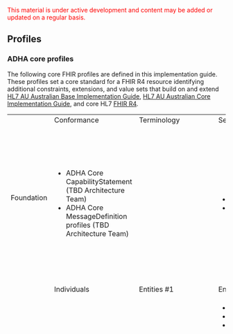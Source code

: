 <p style="color:#ff0000;">This material is under active development and content may be added or updated on a regular basis.</p>


## Profiles

### ADHA core profiles 

The following core FHIR profiles are defined in this implementation guide. These profiles set a core standard for a FHIR R4 resource identifying additional constraints, extensions, and value sets that build on and extend [HL7 AU Australian Base Implementation Guide](http://build.fhir.org/ig/hl7au/au-fhir-base/index.html), [HL7 AU Australian Core Implementation Guide](http://build.fhir.org/ig/hl7au/au-fhir-core/branches/main/index.html), and core HL7 [FHIR R4](http://hl7.org/fhir/R4/index.html).  

<html>
  <div id="segment-content" class="segment">
  <div class="container">
  <div class="row">
  <div class="inner-wrapper">

<div class="col-12">
    <div style="border-right-style: none;" id="tabs">
      <div style="border-right-style: none;" id="tabs">
          <div>
                <table width="100%">
                    <tr class="frm-group">
                        <td rowspan="2" class="frm-group rotate"><div>Foundation</div></td>
                        <td class="frm-category">Conformance</td>
                        <td class="frm-category">Terminology</td>
                        <td class="frm-category">Security</td>
                        <td class="frm-category">Documents</td>
                        <td class="frm-category">Other</td>
                    </tr>
                    <tr class="frm-contents" height="80">
                        <td class="frm-set">
                            <ul class="frm-set">
                                <li>ADHA Core CapabilityStatement (TBD Architecture Team)</li>  
                                <li>ADHA Core MessageDefinition profiles (TBD Architecture Team)</li> 
                            </ul>
                        </td> 
                        <td class="frm-null"/>
                        <td class="frm-set">
                        <ul class="frm-set">
                                <li>ADHA Core Provenance (TBD Architecture Team)</li>  
                                <li>ADHA Core Consent</li>  
                            </ul>
                        </td> 
                        <td class="frm-set">
                            <ul class="frm-set">
                                <li><a href="StructureDefinition-dh-composition-core-1.html">ADHA Core Composition</a></li>
                                <li><a href="StructureDefinition-dh-composition-document-1.html">ADHA Document Composition</a></li>
                                <li><a href="StructureDefinition-dh-composition-cocs-1.html">ADHA Continuity of Care Summary Composition</a></li>
                                <li><a href="StructureDefinition-dh-documentreference-core-1.html">ADHA Core DocumentReference</a></li>
                            </ul>
                        </td>  
                        <td class="frm-set">
                            <ul class="frm-set">
                                <li><a href="StructureDefinition-dh-bundle-document-1.html">ADHA Document Bundle</a></li> 
                                <li><a href="StructureDefinition-dh-bundle-message-1.html">ADHA Message Bundle</a></li> 
                                <li><a href="StructureDefinition-dh-bundle-payload-1.html">ADHA Payload Bundle</a></li> 
                                <li><a href="StructureDefinition-dh-bundle-core-1.html">ADHA Core Bundle</a></li>
                                <li>ADHA MHR Bundle (CI &amp; Architecture Team)</li>
                                <li>ADHA Core MessageHeader (Architecture Team)</li> 
                                <li><a href="StructureDefinition-dh-operationoutcome-core-1.html">ADHA Core OperationOutcome</a></li> 
                            </ul>
                        </td> 
                    </tr>
                    <tr class="frm-break">
                        <td colspan="6"/>
                   </tr>
                    <tr class="frm-group">
                        <td rowspan="2" class="frm-group rotate"><div>Base</div></td>
                        <td class="frm-category">Individuals</td>
                        <td class="frm-category">Entities #1</td>
                        <td class="frm-category">Entities #2</td>
                        <td class="frm-category">Workflow</td>
                        <td class="frm-category">Management</td>
                    </tr>
                    <tr class="frm-contents" height="80">
                        <td class="frm-set">
                            <ul class="frm-set">
                                <li><a href="StructureDefinition-dh-patient-core-1.html">ADHA Core Patient</a></li>
                                <li><a href="StructureDefinition-dh-practitioner-core-1.html">ADHA Core Practitioner</a></li>
                                <li><a href="StructureDefinition-dh-practitionerrole-core-1.html">ADHA Core PractitionerRole</a></li>
                                <li><a href="StructureDefinition-dh-relatedperson-core-1.html">ADHA Core RelatedPerson</a></li>
                            </ul>
                        </td>  
                        <td class="frm-set">
                            <ul class="frm-set">
                                <li><a href="StructureDefinition-dh-organization-core-1.html">ADHA Core Organization</a></li>
                                <li><a href="StructureDefinition-dh-healthcareservice-core-1.html">ADHA Core HealthcareService</a></li>
                                <li><a href="StructureDefinition-dh-location-core-1.html">ADHA Core Location</a></li>
                                <li>ADHA Core Endpoint (TBD Architecture Team)</li>
                            </ul>
                        </td> 
                        <td class="frm-set">
                            <ul class="frm-set">
                                <li><a href="StructureDefinition-dh-device-participant-1.html">ADHA Device Participant</a></li>
                                <li><a href="StructureDefinition-dh-device-system-1.html">ADHA System Device</a></li>
                                <li><a href="StructureDefinition-dh-substance-core-1.html">ADHA Core Substance</a></li>

                            </ul>
                        </td>                          
                        <td class="frm-null"/>
                        <td class="frm-set">
                            <ul class="frm-set">
                                <li><a href="StructureDefinition-dh-encounter-core-1.html">ADHA Core Encounter</a></li>
                                <li>ADHA Core EpisodeOfCare</li>
                                <li><a href="StructureDefinition-dh-flag-core-1.html">ADHA Core Flag</a></li>
                                <li><a href="StructureDefinition-dh-list-core-1.html">ADHA Core List</a></li>
                            </ul>
                        </td>  
                    </tr>
                    <tr class="frm-break"><td colspan="6"/></tr>
                    <tr class="frm-group">
                        <td rowspan="2" class="frm-group rotate"><div>Clinical</div></td>
                        <td class="frm-category">Summary</td>
                        <td class="frm-category">Diagnostics</td>
                        <td class="frm-category">Medications</td>
                        <td class="frm-category">Care Provision</td>
                        <td class="frm-category">Request &amp; Response</td>
                    </tr>
                    <tr class="frm-contents" height="80">
                        <td class="frm-set">
                            <ul class="frm-set">
                                <li><a href="StructureDefinition-dh-allergyintolerance-core-1.html">ADHA Core AllergyIntolerance</a></li>
                                <li><a href="StructureDefinition-dh-condition-core-1.html">ADHA Core Condition</a></li>
                                <li><a href="StructureDefinition-dh-procedure-core-1.html">ADHA Core Procedure</a></li>
                                <li>ADHA Core FamilyMemberHistory</li>
                                <li>ADHA Core DetectedIssue</li>
                            </ul>
                        </td>    
                        <td class="frm-set">
                            <ul class="frm-set">
                                <li><a href="StructureDefinition-dh-observation-core-1.html">ADHA Core Observation</a></li>
                                <li><a href="StructureDefinition-dh-diagnosticreport-core-1.html">ADHA Core DiagnosticReport</a></li>
                                <li><a href="StructureDefinition-dh-specimen-core-1.html">ADHA Core Specimen</a></li>
                                <li><a href="StructureDefinition-dh-bodystructure-core-1.html">ADHA Core BodyStructure</a></li>
                                <li><a href="StructureDefinition-dh-media-core-1.html">ADHA Core Media</a></li>
                                <li>ADHA Core QuestionnaireResponse</li>
                            </ul>
                        </td>     
                        <td class="frm-set">
                            <ul class="frm-set">
                                <li><a href="StructureDefinition-dh-medicationrequest-core-1.html">ADHA Core MedicationRequest</a></li>
                                <li><a href="StructureDefinition-dh-medicationadministration-core-1.html">ADHA Core MedicationAdministration</a></li>
                                <li><a href="StructureDefinition-dh-medicationdispense-core-1.html">ADHA Core MedicationDispense</a></li>
                                <li><a href="StructureDefinition-dh-medicationstatement-core-1.html">ADHA Core MedicationStatement</a></li>
                                <li><a href="StructureDefinition-dh-medication-core-1.html">ADHA Core Medication</a></li>
                                <li><a href="StructureDefinition-dh-immunization-core-1.html">ADHA Core Immunization</a></li>
                            </ul>
                        </td>     
                        <td class="frm-set">
                            <ul class="frm-set">
                                <li>ADHA Core CarePlan</li>
                                <li><a href="StructureDefinition-dh-servicerequest-core-1.html">ADHA Core ServiceRequest</a></li>
                            </ul>
                        </td>    
                        <td class="frm-null"/>
                    </tr>
                    <tr class="frm-break"><td colspan="6"/></tr>
                    <!--<tr class="frm-group">
                        <td rowspan="2" class="frm-group rotate"><div>Financial</div></td>
                        <td class="frm-category">Support</td>
                        <td class="frm-category">Billing</td>
                        <td class="frm-category">Payment</td>
                        <td class="frm-category">General</td>
                        <td class="frm-null"/>
                    </tr>
                    <tr class="frm-contents" height="80">
                        <td class="frm-null"/>
                        <td class="frm-null"/>
                        <td class="frm-null"/>
                        <td class="frm-null"/>
                        <td class="frm-null"/>
                    </tr>
                    <tr class="frm-break"><td colspan="6"/></tr>
                    <tr class="frm-group">
                        <td rowspan="2" class="frm-group rotate"><div>Specialized</div></td>
                        <td class="frm-category">Public Health &amp; Research</td>
                        <td class="frm-category">Definitional Artifacts</td>
                        <td class="frm-category">Evidence-Based Medicine</td>
                        <td class="frm-category">Quality Reporting &amp; Testing</td>
                        <td class="frm-category">Medication Definition</td>
                    </tr>
                    <tr class="frm-contents" height="80">
                        <td class="frm-null"/>
                        <td class="frm-null"/>
                        <td class="frm-null"/>
                        <td class="frm-null"/>
                        <td class="frm-null"/>
                    </tr> 
                    <tr class="frm-break"><td colspan="6"/></tr>-->
                </table>
            </div>
      </div>
    
  </div>  <!-- /inner-wrapper -->
  </div>  <!-- /row -->
  </div>  <!-- /container -->
  </div>  <!-- /segment-content -->

	<div id="segment-post-footer" class="segment hidden">  <!-- segment-post-footer -->
		<div class="container">  <!-- container -->
		</div>  <!-- /container -->
	</div>  <!-- /segment-post-footer -->

</div>
</div>
</html>


### ADHA use case profiles 

The following FHIR profiles are defined in this implementation guide to support one or more defined use cases.

<html>
  <div id="segment-content" class="segment">
  <div class="container">
  <div class="row">
  <div class="inner-wrapper">

<div class="col-12">
    <div style="border-right-style: none;" id="tabs">
      <div style="border-right-style: none;" id="tabs">
          <div>
                <table width="100%">
                    <tr class="frm-group">
                        <td rowspan="2" class="frm-group rotate"><div>Foundation</div></td>
                        <td class="frm-category">Conformance</td>
                        <td class="frm-category">Terminology</td>
                        <td class="frm-category">Security</td>
                        <td class="frm-category">Documents</td>
                        <td class="frm-category">Other</td>
                    </tr>
                    <tr class="frm-contents" height="80">
                        <td class="frm-null"/>
                        <td class="frm-null"/>
                        <td class="frm-set">
                        <ul class="frm-set">
                                <li>Provenance profiles (TBD Architecture Team)</li>  
                                <li>Provenance for Generation of a List</li>  
                                <li><a href="StructureDefinition-dh-consent-aodr-1.html">ADHA Record of Consent from Australian Organ Donor Register</a></li>
                                <li>AuditEvent profiles (TBD Architecture Team)</li> 
                            </ul>
                        </td> 
                        <td class="frm-set">
                            <ul class="frm-set">
                                <li><a href="StructureDefinition-dh-composition-acdcr-1.html">ADHA Advance Care Directive Custodian Record Composition</a></li>
                                <li><a href="StructureDefinition-dh-composition-acp-1.html">ADHA Advance Care Planning Composition</a></li>
                                <li><a href="StructureDefinition-dh-composition-acts-1.html">ADHA Aged Care Transfer Summary Composition</a></li>
                                <li><a href="StructureDefinition-dh-composition-ds-1.html">ADHA Discharge Summary Composition</a></li>
                                <li><a href="StructureDefinition-dh-composition-dr-1.html">ADHA Diagnostic Report Composition</a></li>
                                <li><a href="StructureDefinition-dh-composition-es-1.html">ADHA Event Summary Composition</a></li>
                                <li><a href="StructureDefinition-dh-composition-es-mix-1.html">ADHA Event Summary Mixed Narrative and Structure</a></li>
                                 <li><a href="StructureDefinition-dh-composition-es-narrative-1.html">ADHA Event Summary Narrative</a></li>
                                 <li><a href="StructureDefinition-dh-composition-mov-1.html">ADHA Medicare Overview Composition</a></li>
                                <li><a href="StructureDefinition-dh-composition-ncspv-1.html">ADHA National Cancer Screening Program Participation View</a></li>
                                <li><a href="StructureDefinition-dh-composition-phn-1.html">ADHA Personal Health Notes Composition</a></li>
                                <li><a href="StructureDefinition-dh-composition-phs-1.html">ADHA Personal Health Summary Composition</a></li>
                                <li><a href="StructureDefinition-dh-composition-po-1.html">ADHA Personal Observations Composition</a></li>
                                <li><a href="StructureDefinition-dh-composition-psml-1.html">ADHA Pharmacist Shared Medicines List Composition</a></li>
                                <li><a href="StructureDefinition-dh-composition-pdl-1.html">ADHA Prescription and or Dispense History Composition</a></li>
                                <li><a href="StructureDefinition-dh-composition-shs-1.html">ADHA Shared Health Summary Composition</a></li>
                                <li><a href="StructureDefinition-dh-composition-sml-1.html">ADHA Shared Medicines List Composition</a></li>
                                <li><a href="StructureDefinition-dh-documentreference-acp-1.html">ADHA Advance Care Planning DocumentReference</a></li>
                                <li><a href="StructureDefinition-dh-documentreference-dr-1.html">ADHA Diagnostic Report DocumentReference</a></li>
                                <li>Architecture related DocumentReference profiles (TBD Architecture Team)</li>                               
                            </ul>
                        </td>  
                        <td class="frm-set">
                            <ul class="frm-set">
                                <li>ADHA PDF Document Binary (Architecture Team)</li>
                                <li>ADHA MHR CDA Document Package Binary (Architecture Team)</li>
                                <li>Other Binary profiles (TBD Architecture Team)</li>
                                <li>ADHA MHR Document Bundle (Joint w CI &amp; Architecture Team)</li> 
                                <li>ADHA MHR Message Bundle (Joint w CI &amp; Architecture Team)</li>
                                <li>ADHA MHR Payload Bundle (Joint w CI &amp; Architecture Team)</li>   
                                <li>MessageHeader profiles (Architecture Team)</li>  
                                <li>Operation Outcome profiles (Architecture Team)</li>  
                            </ul>
                        </td> 
                    </tr>
                    <tr class="frm-break">
                        <td colspan="6"/>
                   </tr>
                    <tr class="frm-group">
                        <td rowspan="2" class="frm-group rotate"><div>Base</div></td>
                        <td class="frm-category">Individuals</td>
                        <td class="frm-category">Entities #1</td>
                        <td class="frm-category">Entities #2</td>
                        <td class="frm-category">Workflow</td>
                        <td class="frm-category">Management</td>
                    </tr>
                    <tr class="frm-contents" height="80">
                        <td class="frm-set">
                            <ul class="frm-set">
                                <li><a href="StructureDefinition-dh-patient-mhr-1.html">ADHA MHR Patient</a></li>
                                <li><a href="StructureDefinition-dh-patient-match-1.html">ADHA Patient Match</a></li>
                                <li><a href="StructureDefinition-dh-patient-demographics-1.html">ADHA Patient Demographics</a></li>
                                <li><a href="StructureDefinition-dh-practitionerrole-author-1.html">ADHA Authoring PractitionerRole</a></li>
                                <li><a href="StructureDefinition-dh-practitionerrole-author-cae-1.html">ADHA Authoring Care Agency Employee</a></li>
                                <li><a href="StructureDefinition-dh-relatedperson-mhr-1.html">ADHA MHR RelatedPerson</a></li>
                                <li><a href="StructureDefinition-dh-relatedperson-author-1.html">ADHA Authoring RelatedPerson</a></li>
                            </ul>
                        </td>  
                        <td class="frm-null"/>
                        <td class="frm-set">
                            <ul class="frm-set">
                            <li><a href="StructureDefinition-dh-organization-contact-1.html">ADHA Organization Contact</a></li>
                                <li><a href="StructureDefinition-dh-device-implantable-1.html">ADHA Implantable Medical Device</a></li>
                            </ul>
                        </td>                          
                        <td class="frm-null"/>
                        <td class="frm-set">
                            <ul class="frm-set">
                                <li>ADHA Hospitalisation Encounter</li>
                                <li><a href="StructureDefinition-dh-episodeofcare-mymedicare-1.html">ADHA GP Practice Registration Entry</a></li>
                                <li><a href="StructureDefinition-dh-flag-air-1.html">ADHA Australian Immunisation Register Notice</a></li>
                                <li>ADHA Adverse Reactions List</li>
                                <li>ADHA Allergies and Intolerances List</li>
                                <li>ADHA Dispense List</li>
                                <li><a href="StructureDefinition-dh-list-immunization-1.html">ADHA Immunisation History List</a></li>
                                <li>ADHA Medical History List</li>
                                <li><a href="StructureDefinition-dh-list-medication-use-1.html">ADHA Medication Use List</a></li>
                                <li><a href="StructureDefinition-dh-list-medication-use-pmr-1.html">ADHA Practitioner Medicine Review List</a></li>
                                <li>ADHA Problem List</li>
                                <li>ADHA Procedure List</li>
                                <li><a href="StructureDefinition-dh-list-medication-pdl-1.html">ADHA Prescription and or Dispense History List</a></li>
                                <li>ADHA Prescription List</li>
                            </ul>
                        </td>  
                    </tr>
                    <tr class="frm-break"><td colspan="6"/></tr>
                    <tr class="frm-group">
                        <td rowspan="2" class="frm-group rotate"><div>Clinical</div></td>
                        <td class="frm-category">Summary</td>
                        <td class="frm-category">Diagnostics</td>
                        <td class="frm-category">Medications</td>
                        <td class="frm-category">Care Provision</td>
                        <td class="frm-category">Request &amp; Response</td>
                    </tr>
                    <tr class="frm-contents" height="80">
                        <td class="frm-null"/>   
                        <td class="frm-set">
                            <ul class="frm-set">
                                <li><a href="StructureDefinition-dh-observation-diagnosticresult-1.html">ADHA Diagnostic Result Observation</a></li>
                                <li><a href="StructureDefinition-dh-observation-diagnosticresult-imag-1.html">ADHA Imaging Result Observation</a></li>
                                <li><a href="StructureDefinition-dh-observation-diagnosticresult-path-1.html">ADHA Pathology Result Observation</a></li>
                                <li><a href="StructureDefinition-dh-observation-simple-1.html">ADHA Simple Observation</a></li>
                                <li><a href="StructureDefinition-dh-diagnosticreport-path-1.html">ADHA Pathology Report</a></li>
                                <li>ADHA Diagnostic Imaging DiagnosticReport</li>
                                <li><a href="StructureDefinition-dh-observation-ncspp-1.html">ADHA National Cancer Screening Program Participation Observation</a></li>
                                <li><a href="StructureDefinition-dh-bodystructure-aodr-1.html">ADHA Organ or Tissue for Donation BodyStructure</a></li>
                            </ul>
                        </td>     
                        <td class="frm-set">
                            <ul class="frm-set">
                                <li><a href="StructureDefinition-dh-medicationrequest-pres-1.html">ADHA Prescription</a></li>
                                <li><a href="StructureDefinition-dh-medicationrequest-pbs-claim-1.html">ADHA PBS Claim Item</a></li>
                                <li><a href="StructureDefinition-dh-medicationdispense-disp-1.html">ADHA Dispense Record</a></li>
                                <li>ADHA Record of Immunization</li>
                                <li><a href="StructureDefinition-dh-immunization-air-1.html">ADHA Record of Immunisation from Australian Immunisation Register</a></li>
                            </ul>
                        </td>     
                        <td class="frm-set">
                            <ul class="frm-set">
                                <li>ADHA Referral</li>
                                <li><a href="StructureDefinition-dh-servicerequest-modi-1.html">MODI Request for Diagnostic Imaging Service</a></li>
                            </ul>
                        </td>    
                        <td class="frm-null"/>
                    </tr>
                    <tr class="frm-break"><td colspan="6"/></tr>
                    <tr class="frm-group">
                        <td rowspan="2" class="frm-group rotate"><div>Financial</div></td>
                        <td class="frm-category">Support</td>
                        <td class="frm-category">Billing</td>
                        <td class="frm-category">Payment</td>
                        <td class="frm-category">General</td>
                        <td class="frm-null"/>
                    </tr>
                    <tr class="frm-contents" height="80">
                        <td class="frm-null"/>
                        <td class="frm-null"/>
                        <td class="frm-null"/>
                        <td class="frm-set">
                            <ul class="frm-set">
                                <li><a href="StructureDefinition-dh-explanationofbenefit-medicare-mbs-1.html">ADHA Record of Claim against MBS or DVA</a></li>
                            </ul>
                            <ul class="frm-set">
                                <li><a href="StructureDefinition-dh-explanationofbenefit-medicare-pbs-1.html">ADHA Record of Claim against PBS or RPBS</a></li>
                            </ul>
                        </td>     
                        <td class="frm-null"/>
                    </tr>
                    <!--<tr class="frm-break"><td colspan="6"/></tr>
                    <tr class="frm-group">
                        <td rowspan="2" class="frm-group rotate"><div>Specialized</div></td>
                        <td class="frm-category">Public Health &amp; Research</td>
                        <td class="frm-category">Definitional Artifacts</td>
                        <td class="frm-category">Evidence-Based Medicine</td>
                        <td class="frm-category">Quality Reporting &amp; Testing</td>
                        <td class="frm-category">Medication Definition</td>
                    </tr>
                    <tr class="frm-contents" height="80">
                        <td class="frm-null"/>
                        <td class="frm-null"/>
                        <td class="frm-null"/>
                        <td class="frm-null"/>
                        <td class="frm-null"/>
                    </tr> 
                    <tr class="frm-break"><td colspan="6"/></tr>-->
                </table>
            </div>
      </div>
    
  </div>  <!-- /inner-wrapper -->
  </div>  <!-- /row -->
  </div>  <!-- /container -->
  </div>  <!-- /segment-content -->

	<div id="segment-post-footer" class="segment hidden">  <!-- segment-post-footer -->
		<div class="container">  <!-- container -->
		</div>  <!-- /container -->
	</div>  <!-- /segment-post-footer -->

</div>
</div>
</html>



### HL7 AU Base profiles 

The following FHIR profiles defined in [HL7 AU Australian Base Implementation Guide](http://build.fhir.org/ig/hl7au/au-fhir-base/index.html) form part of, or are referenced by, an Australian Digital Health Agency profile.

<html>
  <div id="segment-content" class="segment">
  <div class="container">
  <div class="row">
  <div class="inner-wrapper">

<div class="col-12">
    <div style="border-right-style: none;" id="tabs">
      <div style="border-right-style: none;" id="tabs">
          <div>
                <table width="100%">
                    <tr class="frm-group">
                        <td rowspan="2" class="frm-group rotate"><div>Data Types</div></td>
                         <td class="frm-category">Primitive</td>
                       <td class="frm-category">Identifiers</td>
                        <td class="frm-category">Other General-Purpose</td>
                        <td class="frm-category">Metadata</td>
                        <td class="frm-category">Special Purpose</td>
                    </tr>
                    <tr class="frm-contents" height="80">
                         <td class="frm-null"/>
                       <td class="frm-set">
                            <ul class="frm-set">
                                <li><a href ="http://build.fhir.org/ig/hl7au/au-fhir-base/StructureDefinition-au-australianbusinessnumber.html">AU Australian Business Number</a></li>
                                <li><a href ="http://build.fhir.org/ig/hl7au/au-fhir-base/StructureDefinition-au-australiancompanynumber.html">AU Australian Company Number</a></li>
                                <li><a href ="http://build.fhir.org/ig/hl7au/au-fhir-base/StructureDefinition-au-australianregistredbodynumber.html">AU Australian Registered Body Number</a></li>
                                <li>AU Australian Passport Number</li>
                                <li><a href ="http://build.fhir.org/ig/hl7au/au-fhir-base/StructureDefinition-au-ahpraregistrationnumber.html">AU AHPRA Registration Number </a></li>
                                <li><a href ="http://build.fhir.org/ig/hl7au/au-fhir-base/StructureDefinition-au-careagencyemployeeidentifier.html">AU Care Agency Employee Identifier</a></li>
                                <li><a href ="http://build.fhir.org/ig/hl7au/au-fhir-base/StructureDefinition-au-cwlthseniorshealthcardnumber.html">AU Commonwealth Seniors Health Card Number</a></li>
                                <li><a href ="http://build.fhir.org/ig/hl7au/au-fhir-base/StructureDefinition-au-dvanumber.html">AU DVA Number</a></li>
                                <li><a href ="http://build.fhir.org/ig/hl7au/au-fhir-base/StructureDefinition-au-employeenumber.html">AU Employee Number</a></li>
                                <li><a href ="http://build.fhir.org/ig/hl7au/au-fhir-base/StructureDefinition-au-healthcarecardnumber.html">AU Health Care Card Number</a></li>
                                <li><a href ="http://build.fhir.org/ig/hl7au/au-fhir-base/StructureDefinition-au-hpii.html">AU HPI-I</a></li>
                                <li><a href ="http://build.fhir.org/ig/hl7au/au-fhir-base/StructureDefinition-au-hpio.html">AU HPI-O</a></li>
                                <li><a href ="http://build.fhir.org/ig/hl7au/au-fhir-base/StructureDefinition-au-ihi.html">AU IHI</a></li>
                                <li><a href ="http://build.fhir.org/ig/hl7au/au-fhir-base/StructureDefinition-au-medicalrecordnumber.html">AU Medical Record Number</a></li>
                                <li><a href ="http://build.fhir.org/ig/hl7au/au-fhir-base/StructureDefinition-au-medicarecardnumber.html">AU Medicare Card Number</a></li>
                                <li><a href ="http://build.fhir.org/ig/hl7au/au-fhir-base/StructureDefinition-au-medicareprovidernumber.html">AU Medicare Provider Number</a></li>
                                <li><a href ="http://build.fhir.org/ig/hl7au/au-fhir-base/StructureDefinition-au-pensionerconcessioncardnumber.html">AU Pensioner Concession Card Number</a></li>
                                <li><a href ="http://build.fhir.org/ig/hl7au/au-fhir-base/StructureDefinition-au-residentialagedcareserviceidentifier.html">AU Residential Aged Care Service Identifier</a></li>
                                <li><a href ="http://build.fhir.org/ig/hl7au/au-fhir-base/StructureDefinition-au-insurancemembernumber.html">AU Insurance Member Number</a></li>
                            </ul>
                        </td>  
                        <td class="frm-set">
                            <ul class="frm-set">
                                <li><a href ="http://build.fhir.org/ig/hl7au/au-fhir-base/StructureDefinition-au-address.html">Australian Address</a></li>
                            </ul>
                        </td>  
                        <td class="frm-null"/>
                        <td class="frm-set">
                            <ul class="frm-set">
                                <li><a href ="http://build.fhir.org/ig/hl7au/au-fhir-base/StructureDefinition-au-dosage.html">AU Base Dosage</a></li>
                            </ul>
                        </td> 
                    </tr>
                    <!--<tr class="frm-break"><td colspan="6"/></tr>-->
                </table>
            </div>
      </div>
    
  </div>  <!-- /inner-wrapper -->
  </div>  <!-- /row -->
  </div>  <!-- /container -->
  </div>  <!-- /segment-content -->

	<div id="segment-post-footer" class="segment hidden">  <!-- segment-post-footer -->
		<div class="container">  <!-- container -->
		</div>  <!-- /container -->
	</div>  <!-- /segment-post-footer -->

</div>
</div>
</html>


### HL7 AU Core profiles 

The following FHIR profiles defined in [HL7 AU Australian Core Implementation Guide](http://build.fhir.org/ig/hl7au/au-fhir-core/branches/main/index.html) form part of, or are referenced by, an Australian Digital Health Agency profile.

<html>
  <div id="segment-content" class="segment">
  <div class="container">
  <div class="row">
  <div class="inner-wrapper">

<div class="col-12">
    <div style="border-right-style: none;" id="tabs">
      <div style="border-right-style: none;" id="tabs">
          <div>
                <table width="100%">
                    <tr class="frm-group">
                        <td rowspan="2" class="frm-group rotate"><div>Observations</div></td>
                        <td class="frm-category">Summary</td>
                        <td class="frm-category">Diagnostics</td>
                        <td class="frm-category">Lifestyle</td>
                        <td class="frm-category">Care Provision</td>
                        <td class="frm-category">Pregnancy</td>
                    </tr>
                    <tr class="frm-contents" height="80">
                        <td class="frm-set">
                            <ul class="frm-set">
                                <li><a href="http://build.fhir.org/ig/hl7au/au-fhir-core/branches/main/StructureDefinition-au-core-norelevantfinding.html">AU Core Assertion of No Relevant Finding</a></li>
                                <li><a href="http://build.fhir.org/ig/hl7au/au-fhir-core/branches/main/StructureDefinition-au-core-sexassignedatbirth.html">AU Core Biological Sex Assigned at Birth</a></li>
                                <li><a href="http://build.fhir.org/ig/hl7au/au-fhir-core/branches/main/StructureDefinition-au-core-healthprogramparticipation.html">AU Core Health Program Participation Summary</a></li>
                            </ul>
                        </td>   
                        <td class="frm-set">
                            <ul class="frm-set">
                                <li><a href="http://build.fhir.org/ig/hl7au/au-fhir-core/branches/main/StructureDefinition-au-core-bodyheight.html">AU Core Body Height</a></li>
                                <li><a href="http://build.fhir.org/ig/hl7au/au-fhir-core/branches/main/StructureDefinition-au-core-bmi.html">AU Core Body Mass Index</a></li>
                                <li><a href="http://build.fhir.org/ig/hl7au/au-fhir-core/branches/main/StructureDefinition-au-core-bloodpressure.html">AU Core Blood Pressure</a></li>
                                <li><a href="http://build.fhir.org/ig/hl7au/au-fhir-core/branches/main/StructureDefinition-au-core-bodytemp.html">AU Core Body Temperature</a></li>
                                <li><a href="http://build.fhir.org/ig/hl7au/au-fhir-core/branches/main/StructureDefinition-au-core-bodyweight.html">AU Core Body Weight</a></li>
                                <li><a href="http://build.fhir.org/ig/hl7au/au-fhir-core/branches/main/StructureDefinition-au-core-headcircum.html">AU Core Head Circumference</a></li>
                                <li><a href="http://build.fhir.org/ig/hl7au/au-fhir-core/branches/main/StructureDefinition-au-core-heartrate.html">AU Core Heart Rate</a></li>
                                <li><a href="http://build.fhir.org/ig/hl7au/au-fhir-core/branches/main/StructureDefinition-au-core-oxygensat.html">AU Core Oxygen Saturation</a></li>
                                <li><a href="http://build.fhir.org/ig/hl7au/au-fhir-core/branches/main/StructureDefinition-au-core-respirationrate.html">AU Core Respiration Rate</a></li>
                                <li>AU Level of Consciousness</li>
                                <li>AU Waist Circumference</li>
                                <li><a href="http://build.fhir.org/ig/hl7au/au-fhir-core/branches/main/StructureDefinition-au-core-vitalspanel.html">AU Core Vital Signs Panel</a></li>
                            </ul>
                        </td>   
                        <td class="frm-set">
                            <ul class="frm-set">
                                <li><a href="http://build.fhir.org/ig/hl7au/au-fhir-core/branches/main/StructureDefinition-au-core-alcoholstatus.html">AU Core Alcohol Status</a></li>
                                <li><a href="http://build.fhir.org/ig/hl7au/au-fhir-core/branches/main/StructureDefinition-au-core-smokingceasedate.html">AU Core Smoking Cease Date</a></li>
                                <li><a href="http://build.fhir.org/ig/hl7au/au-fhir-core/branches/main/StructureDefinition-au-core-smokingstartdate.html">AU Core Smoking Start Date</a></li>
                                <li><a href="http://build.fhir.org/ig/hl7au/au-fhir-core/branches/main/StructureDefinition-au-core-smokingstatus.html">AU Core Smoking Status</a></li>
                            </ul>
                        </td>   
                        <td class="frm-null"/>
                        <td class="frm-set">
                            <ul class="frm-set">
                                <li><a href="http://build.fhir.org/ig/hl7au/au-fhir-core/branches/main/StructureDefinition-au-core-estimateddateofdelivery.html">AU Core Estimated Date of Delivery </a></li>
                                <li><a href="http://build.fhir.org/ig/hl7au/au-fhir-core/branches/main/StructureDefinition-au-core-gestationalage.html">AU Core Gestational Age</a></li>
                                <li><a href="http://build.fhir.org/ig/hl7au/au-fhir-core/branches/main/StructureDefinition-au-core-gravidity.html">AU Core Gravidity</a></li>
                                <li><a href="http://build.fhir.org/ig/hl7au/au-fhir-core/branches/main/StructureDefinition-au-core-lastmenstrualperiod.html">AU Core Last Menstrual Period</a></li>
                                <li><a href="http://build.fhir.org/ig/hl7au/au-fhir-core/branches/main/StructureDefinition-au-core-parity.html">AU Core Parity</a></li>
                            </ul>
                        </td>   
                    </tr>
                    <!--<tr class="frm-break"><td colspan="6"/></tr>-->
                </table>
            </div>
      </div>
    
  </div>  <!-- /inner-wrapper -->
  </div>  <!-- /row -->
  </div>  <!-- /container -->
  </div>  <!-- /segment-content -->

	<div id="segment-post-footer" class="segment hidden">  <!-- segment-post-footer -->
		<div class="container">  <!-- container -->
		</div>  <!-- /container -->
	</div>  <!-- /segment-post-footer -->

</div>
</div>
</html>


### Extensions

The following extensions form part of this implementation guide:

<table class="list" width="100%">
    <tr>
        <th>Extension</th>
        <th>id</th>
        <th>Type</th>
        <th>Context</th>
    </tr>
    <tr>
        <td><a href="http://build.fhir.org/ig/hl7au/au-fhir-base/StructureDefinition-address-identifier.html">Address Identifier</a></td>
        <td>address-identifier</td>
        <td><a href="http://hl7.org/fhir/R4/datatypes.html#Identifier">Identifier</a></td>
        <td><a href="http://hl7.org/fhir/R4/datatypes.html#Address">Address</a></td>
    </tr>
    <tr>
        <td><a href="http://build.fhir.org/ig/hl7au/au-fhir-base/StructureDefinition-ahpraprofession-details.html">AHPRA Profession Details</a></td>
        <td>ahpraprofession-details</td>
        <td>(complex)</td>
        <td><a href="http://hl7.org/fhir/R4/practitioner.html">Practitioner</a></td>
    </tr>
    <tr>
        <td><a href="http://build.fhir.org/ig/hl7au/au-fhir-base/StructureDefinition-ahpraregistration-details.html">AHPRA Registration Details</a></td>
        <td>ahpraregistration-details</td>
        <td>(complex)</td>
        <td><a href="http://hl7.org/fhir/R4/practitioner.html">Practitioner</a></td>
    </tr>
    <tr>
        <td><a href="http://build.fhir.org/ig/hl7au/au-fhir-base/StructureDefinition-indigenous-status.html">Australian Indigenous Status</a></td>
        <td>indigenous-status</td>
        <td><a href="http://hl7.org/fhir/R4/datatypes.html#Coding">Coding</a></td>
        <td><a href="http://hl7.org/fhir/R4/patient.html">Patient</a></td>
    </tr>
    <tr>
        <td><a href="http://build.fhir.org/ig/hl7au/au-fhir-base/StructureDefinition-au-timezone.html">Australian Time Zone </a></td>
        <td>au-timezone</td>
        <td><a href="http://hl7.org/fhir/R4/datatypes.html#CodeableConcept">CodeableConcept</a></td>
        <td><a href="http://hl7.org/fhir/R4/datatypes.html#time">time</a></td>
    </tr>
    <tr>
        <td><a href="http://hl7.org/fhir/R4/extension-patient-birthplace.html">Birth Place</a></td>
        <td>patient-birthPlace</td>
        <td><a href="http://hl7.org/fhir/R4/datatypes.html#Address">Address</a></td>
        <td><a href="http://hl7.org/fhir/R4/patient.html">Patient</a></td>
    </tr>
    <tr>
        <td><a href="http://hl7.org/fhir/R4/extension-patient-birthtime.html">Birth Time</a></td>
        <td>patient-birthTime</td>
        <td><a href="http://hl7.org/fhir/R4/datatypes.html#dateTime">dateTime</a></td>
        <td><a href="http://hl7.org/fhir/R4/patient.html">Patient.birthDate</a></td>
    </tr>
    <tr>
        <td><a href="http://build.fhir.org/ig/hl7au/au-fhir-base/StructureDefinition-change-description.html">Change Description</a></td>
        <td>change-description</td>
        <td><a href="http://hl7.org/fhir/R4/datatypes.html#string">string</a></td>
        <td><a href="http://hl7.org/fhir/R4/list.html">List.entry</a></td>
    </tr>
    <tr>
        <td><a href="http://build.fhir.org/ig/hl7au/au-fhir-base/StructureDefinition-closing-the-gap-registration.html">Closing the Gap Registration</a></td>
        <td>closing-the-gap-registration</td>
        <td><a href="http://hl7.org/fhir/R4/datatypes.html#boolean">boolean</a></td>
        <td><a href="http://hl7.org/fhir/R4/patient.html">Patient</a></td>
    </tr>
    <tr>
        <td><a href="http://build.fhir.org/ig/hl7au/au-fhir-base/StructureDefinition-contact-purpose.html">Contact Purpose</a></td>
        <td>contact-purpose</td>
        <td><a href="http://hl7.org/fhir/R4/datatypes.html#CodeableConcept">CodeableConcept</a></td>
        <td><a href="http://hl7.org/fhir/datatypes.html#ContactPoint">ContactPoint</a></td>
    </tr>
    <tr>
        <td><a href="http://hl7.org/fhir/R4/extension-data-absent-reason.html">Data Absent Reason</a></td>
        <td>data-absent-reason</td>
        <td><a href="http://hl7.org/fhir/R4/datatypes.html#code">code</a></td>
        <td>Element</td>
    </tr>    
    <tr>
        <td><a href="http://build.fhir.org/ig/hl7au/au-fhir-base/StructureDefinition-date-accuracy-indicator.html">Date Accuracy Indicator</a></td>
        <td>date-accuracy-indicator</td>
        <td><a href="http://hl7.org/fhir/R4/datatypes.html#Coding">Coding</a></td>
        <td><a href="http://hl7.org/fhir/R4/datatypes.html#date">date</a>, <a href="http://hl7.org/fhir/R4/datatypes.html#dateTime">dateTime</a> </td>
    </tr>
     <tr>
        <td><a href="http://build.fhir.org/ig/hl7au/au-fhir-base/StructureDefinition-date-of-arrival.html">Date of Arrival in Australia</a></td>
        <td>date-of-arrival</td>
        <td><a href="http://hl7.org/fhir/R4/datatypes.html#date">date</a></td>
        <td><a href="http://hl7.org/fhir/R4/patient.html">Patient</a>, <a href="http://hl7.org/fhir/R4/relatedperson.html">RelatedPerson</a>, and <a href="http://hl7.org/fhir/R4/practitioner.html">Practitioner</a></td>
    </tr>
    <tr>
        <td><a href="StructureDefinition-dh-date-initial-registration-1.html">Date of Initial Registration</a></td>
        <td>dh-date-initial-registration-1</td>
        <td><a href="http://hl7.org/fhir/R4/datatypes.html#dateTime">dateTime</a></td>
        <td>Resource</td>
    </tr>
      <tr>
        <td><a href="StructureDefinition-dh-packed-in-daa-1.html">Dose Administration Aid Medicines Indicator</a></td>
        <td>dh-packed-in-daa-1</td>
        <td><a href="http://hl7.org/fhir/R4/datatypes.html#CodeableConcept">CodeableConcept</a></td>
        <td><a href="http://hl7.org/fhir/R4/list.html">List</a></td>  
    </tr>
    <tr>
        <td><a href="http://build.fhir.org/ig/hl7au/au-fhir-base/StructureDefinition-encounter-description.html">Encounter Description</a></td>
        <td>encounter-description</td>
        <td><a href="http://hl7.org/fhir/R4/datatypes.html#string">string</a></td>
        <td><a href="http://hl7.org/fhir/R4/encounter.html">Encounter</a></td>
    </tr>
    <tr>
        <td><a href="http://hl7.org/fhir/StructureDefinition/patient-genderIdentity">genderIdentity</a></td>
        <td>patient-genderIdentity</td>
        <td><a href="http://hl7.org/fhir/R4/datatypes.html#CodeableConcept">CodeableConcept</a></td>
        <td><a href="http://hl7.org/fhir/R4/patient.html">Patient</a></td>
    </tr>
    <tr>
        <td><a href="StructureDefinition-dh-hl7-v2-base64-1.html">ADHA HL7 V2 as Base64</a></td>
        <td>dh-hl7-v2-base64-1</td>
        <td><a href="https://www.hl7.org/fhir/datatypes.html#base64Binary">base64Binary</a></td>
        <td><a href="http://hl7.org/fhir/R4/servicerequest.html">ServiceRequest</a></td>
    </tr>
    <tr>
        <td><a href="http://build.fhir.org/ig/hl7au/au-fhir-base/StructureDefinition-ihi-record-status.html">IHI Record Status</a></td>
        <td>ihi-record-status</td>
        <td><a href="http://hl7.org/fhir/R4/datatypes.html#Coding">Coding</a></td>
        <td><a href="http://hl7.org/fhir/R4/datatypes.html#Identifier">Identifier</a></td>
    </tr>
    <tr>
        <td><a href="http://build.fhir.org/ig/hl7au/au-fhir-base/StructureDefinition-ihi-status.html">IHI Status</a></td>
        <td>ihi-status</td>
        <td><a href="http://hl7.org/fhir/R4/datatypes.html#Coding">Coding</a></td>
        <td><a href="http://hl7.org/fhir/R4/datatypes.html#Identifier">Identifier</a></td>
    </tr>
    <tr>
        <td><a href="http://build.fhir.org/ig/hl7au/au-fhir-base/StructureDefinition-ihi-verified-date.html">IHI Verified Date</a></td>
        <td>ihi-verified-date</td>
        <td><a href="http://hl7.org/fhir/R4/datatypes.html#dateTime">dateTime</a></td>
        <td><a href="http://hl7.org/fhir/R4/datatypes.html#Identifier">Identifier</a></td>
    </tr>
    <tr>
        <td><a href="http://build.fhir.org/ig/hl7au/au-fhir-base/StructureDefinition-information-recipient.html">Information Recipient</a></td>
        <td>information-recipient</td>
        <td><a href="http://hl7.org/fhir/R4/references.html#Reference">Reference</a></td>
        <td><a href="http://hl7.org/fhir/R4/composition.html">Composition</a></td>
    </tr>
    <tr>
        <td><a href="http://hl7.org/fhir/R4/extension-patient-interpreterrequired.html">interpreterRequired</a></td>
        <td>patient-interpreterRequired</td>
        <td><a href="http://hl7.org/fhir/R4/datatypes.html#boolean">boolean</a></td>
        <td><a href="http://hl7.org/fhir/R4/patient.html">Patient</a></td>
    </tr>
    <tr>
        <td><a href="http://build.fhir.org/ig/hl7au/au-fhir-base/StructureDefinition-medication-brand-name.html">Medication Brand Name</a></td>
        <td>medication-brand-name</td>
        <td><a href="http://hl7.org/fhir/R4/datatypes.html#string">string</a></td>
        <td><a href="http://hl7.org/fhir/R4/Medication">Medication</a>, <a href="http://hl7.org/fhir/R4/MedicationRequest">MedicationRequest</a>, <a href="http://hl7.org/fhir/R4/MedicationDispense">MedicationDispense</a>, <a href="http://hl7.org/fhir/R4/MedicationStatement">MedicationStatement</a></td>
    </tr>
    <tr>
        <td><a href="http://build.fhir.org/ig/hl7au/au-fhir-base/StructureDefinition-medication-generic-name.html">Medication Generic Name</a></td>
        <td>medication-generic-name</td>
        <td><a href="http://hl7.org/fhir/R4/datatypes.html#string">string</a></td>
        <td><a href="http://hl7.org/fhir/R4/Medication">Medication</a>, <a href="http://hl7.org/fhir/R4/MedicationRequest">MedicationRequest</a>, <a href="http://hl7.org/fhir/R4/MedicationDispense">MedicationDispense</a>, <a href="http://hl7.org/fhir/R4/MedicationStatement">MedicationStatement</a></td>
    </tr>
    <tr>
        <td><a href="http://build.fhir.org/ig/hl7au/au-fhir-base/StructureDefinition-medication-type.html">Medication Type</a></td>
        <td>medication-type</td>
        <td><a href="http://hl7.org/fhir/R4/datatypes.html#Coding">Coding</a></td>
        <td><a href="http://hl7.org/fhir/R4/datatypes.html#Coding">Coding</a></td>
    </tr>
    <tr>
        <td><a href="http://hl7.org/fhir/R4/extension-patient-mothersmaidenname.html">Mother's Maiden Name</a></td>
        <td>patient-mothersMaidenName</td>
        <td><a href="http://hl7.org/fhir/R4/datatypes.html#string">string</a></td>
        <td><a href="http://hl7.org/fhir/R4/patient.html">Patient</a></td>
    </tr>
    <tr>
        <td><a href="http://build.fhir.org/ig/hl7au/au-fhir-base/StructureDefinition-no-fixed-address.html">No Fixed Address</a></td>
        <td>no-fixed-address</td>
        <td><a href="http://hl7.org/fhir/R4/datatypes.html#boolean">boolean</a></td>
        <td><a href="http://hl7.org/fhir/R4/datatypes.html#Address">Address</a></td>
    </tr>
    <tr>
        <td><a href="https://build.fhir.org/ig/hl7au/au-fhir-base/StructureDefinition-vaccine-serial-number.html">Vaccine Vial Serial Number</a></td>
        <td>vaccine-serial-number</td>
        <td><a href="http://hl7.org/fhir/R4/datatypes.html#string">string</a></td>
        <td><a href="http://hl7.org/fhir/R4/immunization.html">Immunization</a></td>
    </tr>
</table>


